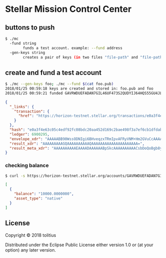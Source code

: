 # Stellar Mission Control Center

## buttons to push

```bash
$ ./mc
  -fund string
    	funds a test account. example: --fund address
  -gen-keys string
    	creates a pair of keys (in two files "file-path" and "file-path.pub"). example: --gen-keys file-path
```

## create and fund a test account

```bash
$ ./mc --gen-keys foo; ./mc --fund $(cat foo.pub)
2018/01/25 00:59:18 keys are created and stored in: foo.pub and foo
2018/01/25 00:59:21 funded GAVRWDUEFADAN7GIL46UF473S2QUDYIJ64HQS55GU4JLQ7TA2VVRLTFD, horizon said:
```
```json
{
  "_links": {
    "transaction": {
      "href": "https://horizon-testnet.stellar.org/transactions/e0a3f4e63c05c4edf92fc08bdc20aa452d169c2bae498f3a7ef6cb1dfdabdbed"
    }
  },
  "hash": "e0a3f4e63c05c4edf92fc08bdc20aa452d169c2bae498f3a7ef6cb1dfdabdbed",
  "ledger": 6900295,
  "envelope_xdr": "AAAAABB90WssODNIgi6BHveqzxTRmIpvAFRyVNM+Hm2GVuCcAAAAZABiwhcAAEEPAAAAAAAAAAAAAAABAAAAAAAAAAAAAAAAKxsOhCgGBvzIXz1C8/uWoUHhCfcPCXempxK4fmDVaxUAAAAXSHboAAAAAAAAAAABhlbgnAAAAEAuVaQRM73muCeYUEsgJWCCzRwrVcbAAKi+QeA146F0LXOFJBRGc3SmjObN9Vll03mdWesDvPgcZK6ZHseXCBwJ",
  "result_xdr": "AAAAAAAAAGQAAAAAAAAAAQAAAAAAAAAAAAAAAAAAAAA=",
  "result_meta_xdr": "AAAAAAAAAAEAAAADAAAAAABpSkcAAAAAAAAAACsbDoQoBgb8yF89QvP7lqFB4Qn3Dwl3pqcSuH5g1WsVAAAAF0h26AAAaUpHAAAAAAAAAAAAAAAAAAAAAAAAAAABAAAAAAAAAAAAAAAAAAAAAAAAAwBpSkcAAAAAAAAAABB90WssODNIgi6BHveqzxTRmIpvAFRyVNM+Hm2GVuCcAAOdJEEyVGQAYsIXAABBDwAAAAAAAAAAAAAAAAAAAAABAAAAAAAAAAAAAAAAAAAAAAAAAQBpSkcAAAAAAAAAABB90WssODNIgi6BHveqzxTRmIpvAFRyVNM+Hm2GVuCcAAOdDPi7bGQAYsIXAABBDwAAAAAAAAAAAAAAAAAAAAABAAAAAAAAAAAAAAAAAAAA"
}
```

### checking balance

```bash
$ curl -s https://horizon-testnet.stellar.org/accounts/GAVRWDUEFADAN7GIL46UF473S2QUDYIJ64HQS55GU4JLQ7TA2VVRLTFD | jq '.balances'
```
```json
[
  {
    "balance": "10000.0000000",
    "asset_type": "native"
  }
]
```

## License

Copyright © 2018 tolitius

Distributed under the Eclipse Public License either version 1.0 or (at
your option) any later version.
